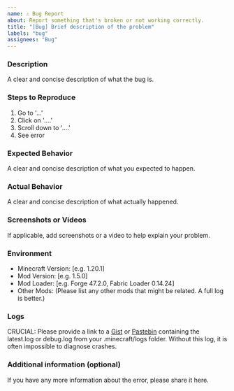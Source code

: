 ```yaml
---
name: ⚠️ Bug Report
about: Report something that's broken or not working correctly.
title: "[Bug] Brief description of the problem"
labels: "bug"
assignees: "Bug"
---
```


### **Description**
A clear and concise description of what the bug is.

### **Steps to Reproduce**
1. Go to '...'
2. Click on '....'
3. Scroll down to '....'
4. See error

### **Expected Behavior**
A clear and concise description of what you expected to happen.

### **Actual Behavior**
A clear and concise description of what actually happened.

### **Screenshots or Videos**
If applicable, add screenshots or a video to help explain your problem.

### **Environment**
- Minecraft Version: [e.g. 1.20.1]
- Mod Version: [e.g. 1.5.0]
- Mod Loader: [e.g. Forge 47.2.0, Fabric Loader 0.14.24]
- Other Mods: (Please list any other mods that might be related. A full log is better.)

### **Logs**
CRUCIAL: Please provide a link to a [Gist](https://gist.github.com/) or [Pastebin](https://pastebin.com/) containing the latest.log or debug.log from your .minecraft/logs folder. Without this log, it is often impossible to diagnose crashes.

### **Additional information** (optional)
If you have any more information about the error, please share it here.
